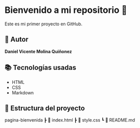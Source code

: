 # Bienvenido a mi repositorio 🚀
Este es mi primer proyecto en GitHub.
## 👤 Autor
**Daniel Vicente Molina Quiñonez**
## 📚 Tecnologías usadas
- HTML
- CSS
- Markdown
## 📁 Estructura del proyecto
pagina-bienvenida
┣ 📄 index.html
┣ 📄 style.css
┗ 📄 README.md
